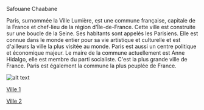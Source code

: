 Safouane Chaabane

Paris, surnommée la Ville Lumière, est une commune française, capitale de la France et chef-lieu de la région d'Île-de-France. 
Cette ville est construite sur une boucle de la Seine. Ses habitants sont appelés les Parisiens. Elle est connue dans le monde entier pour sa vie artistique et culturelle
et est d'ailleurs la ville la plus visitée au monde.
Paris est aussi un centre politique et économique majeur. Le maire de la commune actuellement est Anne Hidalgo, elle est membre du parti socialiste. 
C'est la plus grande ville de France. Paris est également la commune la plus peuplée de France.

![alt text](https://upload.wikimedia.org/wikipedia/commons/thumb/c/c6/Tour_eiffel_paris-eiffel_tower.jpg/800px-Tour_eiffel_paris-eiffel_tower.jpg)

[Ville 1](https://github.com/indiaye18/TP2_Lab/blob/main/jeu-heros-Labyrinthe-Tour-Monde/Etampe.md) 


[Ville 2](https://github.com/indiaye18/TP2_Lab/blob/main/jeu-heros-Labyrinthe-Tour-Monde/Arrivee.md) 
